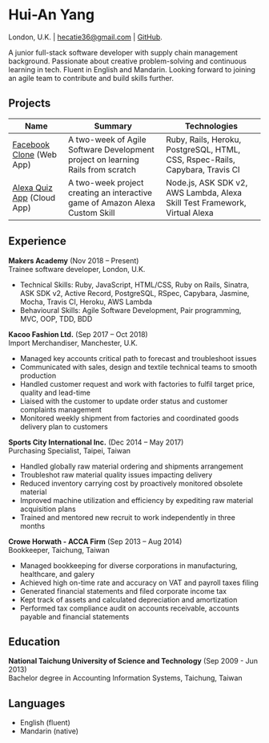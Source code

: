 # Hui-An Yang 
London, U.K. | [hecatie36@gmail.com](hecatie36@gmail.com) | [GitHub](https://github.com/anhuiyang). 

A junior full-stack software developer with supply chain management background.  Passionate about creative problem-solving and continuous learning in tech.  Fluent in English and Mandarin.  Looking forward to joining an agile team to contribute and build skills further.

## Projects

| Name                                                                          | Summary                                                                         | Technologies                                                                 |
|-------------------------------------------------------------------------------|---------------------------------------------------------------------------------|------------------------------------------------------------------------------|
| [Facebook Clone](https://github.com/anhuiyang/acebook-team-rocket) (Web App)  | A two-week of Agile Software Development project on learning Rails from scratch | Ruby, Rails, Heroku, PostgreSQL, HTML, CSS, Rspec-Rails, Capybara, Travis CI |
| [Alexa Quiz App](https://github.com/anhuiyang/alexa_node_js_quiz) (Cloud App) | A two-week project creating an interactive game of Amazon Alexa Custom Skill    | Node.js, ASK SDK v2, AWS Lambda, Alexa Skill Test Framework, Virtual Alexa   |

## Experience

**Makers Academy** (Nov 2018 – Present)     
Trainee software developer, London, U.K.
 - Technical Skills: Ruby, JavaScript, HTML/CSS, Ruby on Rails, Sinatra, ASK SDK v2, Active Record, PostgreSQL, RSpec,    Capybara, Jasmine, Mocha, Travis CI, Heroku, AWS Lambda
 - Behavioural Skills: Agile Software Development, Pair programming, MVC, OOP, TDD, BDD 

 
**Kacoo Fashion Ltd.** (Sep 2017 – Oct 2018)    
Import Merchandiser, Manchester, U.K.
 - Managed key accounts critical path to forecast and troubleshoot issues
 - Communicated with sales, design and textile technical teams to smooth production
 - Handled customer request and work with factories to fulfil target price, quality and lead-time
 - Liaised with the customer to update order status and customer complaints management
 - Monitored weekly shipment from factories and coordinated goods delivery plan to customers
 
**Sports City International Inc.** (Dec 2014 – May 2017)   
Purchasing Specialist, Taipei, Taiwan  
 - Handled globally raw material ordering and shipments arrangement
 - Troubleshot raw material quality issues impacting delivery
 - Reduced inventory carrying cost by proactively monitored obsolete material
 - Improved machine utilization and efficiency by expediting raw material acquisition plans
 - Trained and mentored new recruit to work independently in three months

**Crowe Horwath - ACCA Firm** (Sep 2013 – Aug 2014)   
Bookkeeper, Taichung, Taiwan  
- Managed bookkeeping for diverse corporations in manufacturing, healthcare, and galery
- Achieved high on-time rate and accuracy on VAT and payroll taxes filing
- Generated financial statements and filed corporate income tax
- Kept track of assets and calculated depreciation and amortization
- Performed tax compliance audit on accounts receivable, accounts payable and financial statements

## Education

**National Taichung University of Science and Technology** (Sep 2009 - Jun 2013)  
Bachelor degree in Accounting Information Systems, Taichung, Taiwan

## Languages
 - English (fluent)
 - Mandarin (native)
